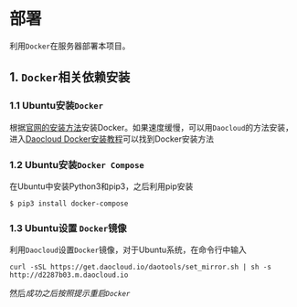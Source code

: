 # 部署

利用`Docker`在服务器部署本项目。

## 1. `Docker`相关依赖安装
### 1.1 Ubuntu安装`Docker`

根据[官网的安装方法](https://store.docker.com/editions/community/docker-ce-server-ubuntu?tab=description)安装Docker。如果速度缓慢，可以用`Daocloud`的方法安装，进入[Daocloud Docker安装教程](http://get.daocloud.io)可以找到Docker安装方法



### 1.2 Ubuntu安装`Docker Compose`

在Ubuntu中安装Python3和pip3，之后利用pip安装

```
$ pip3 install docker-compose
```



### 1.3 Ubuntu设置 `Docker`镜像

利用`Daocloud`设置`Docker`镜像，对于Ubuntu系统，在命令行中输入

```
curl -sSL https://get.daocloud.io/daotools/set_mirror.sh | sh -s http://d2287b03.m.daocloud.io
```

然后*成功之后按照提示重启`Docker`*

